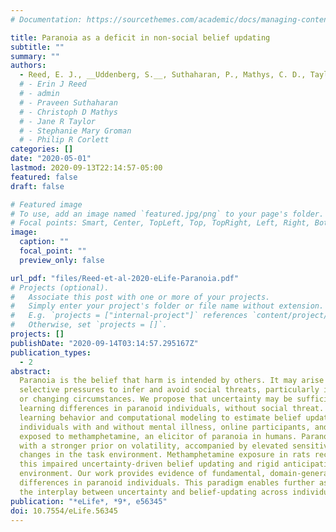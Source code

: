 ```yaml
---
# Documentation: https://sourcethemes.com/academic/docs/managing-content/

title: Paranoia as a deficit in non-social belief updating
subtitle: ""
summary: ""
authors:
  - Reed, E. J., __Uddenberg, S.__, Suthaharan, P., Mathys, C. D., Taylor, J. R., Groman, S. M., &amp; Corlett, P. R.
  # - Erin J Reed
  # - admin
  # - Praveen Suthaharan
  # - Christoph D Mathys
  # - Jane R Taylor
  # - Stephanie Mary Groman
  # - Philip R Corlett
categories: []
date: "2020-05-01"
lastmod: 2020-09-13T22:14:57-05:00
featured: false
draft: false

# Featured image
# To use, add an image named `featured.jpg/png` to your page's folder.
# Focal points: Smart, Center, TopLeft, Top, TopRight, Left, Right, BottomLeft, Bottom, BottomRight.
image:
  caption: ""
  focal_point: ""
  preview_only: false

url_pdf: "files/Reed-et-al-2020-eLife-Paranoia.pdf"
# Projects (optional).
#   Associate this post with one or more of your projects.
#   Simply enter your project's folder or file name without extension.
#   E.g. `projects = ["internal-project"]` references `content/project/deep-learning/index.md`.
#   Otherwise, set `projects = []`.
projects: []
publishDate: "2020-09-14T03:14:57.295167Z"
publication_types:
  - 2
abstract:
  Paranoia is the belief that harm is intended by others. It may arise from
  selective pressures to infer and avoid social threats, particularly in ambiguous
  or changing circumstances. We propose that uncertainty may be sufficient to elicit
  learning differences in paranoid individuals, without social threat. We used reversal
  learning behavior and computational modeling to estimate belief updating across
  individuals with and without mental illness, online participants, and rats chronically
  exposed to methamphetamine, an elicitor of paranoia in humans. Paranoia is associated
  with a stronger prior on volatility, accompanied by elevated sensitivity to perceived
  changes in the task environment. Methamphetamine exposure in rats recapitulates
  this impaired uncertainty-driven belief updating and rigid anticipation of a volatile
  environment. Our work provides evidence of fundamental, domain-general learning
  differences in paranoid individuals. This paradigm enables further assessment of
  the interplay between uncertainty and belief-updating across individuals and species.
publication: "*eLife*, *9*, e56345"
doi: 10.7554/eLife.56345
---
```

